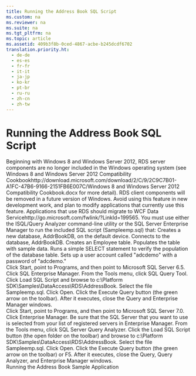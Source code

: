 ```yaml
---
title: Running the Address Book SQL Script
ms.custom: na
ms.reviewer: na
ms.suite: na
ms.tgt_pltfrm: na
ms.topic: article
ms.assetid: 409b3f8b-0ced-4867-acbe-b245dcdf6702
translation.priority.ht: 
  - de-de
  - es-es
  - fr-fr
  - it-it
  - ja-jp
  - ko-kr
  - pt-br
  - ru-ru
  - zh-cn
  - zh-tw
---
```

# Running the Address Book SQL Script
<?xml version="1.0" encoding="utf-8"?>
<developerConceptualDocument xmlns="http://ddue.schemas.microsoft.com/authoring/2003/5" xmlns:xlink="http://www.w3.org/1999/xlink" xmlns:xsi="http://www.w3.org/2001/XMLSchema-instance" xsi:schemaLocation="http://ddue.schemas.microsoft.com/authoring/2003/5 http://dduestorage.blob.core.windows.net/ddueschema/developer.xsd">
  <introduction>
    <alert class="important">
      <para>Beginning with Windows 8 and Windows Server 2012, RDS server components are no longer included in the Windows operating system (see Windows 8 and <externalLink><linkText>Windows Server 2012 Compatibility Cookbook</linkText><linkUri>http://download.microsoft.com/download/2/C/9/2C9C7B01-A1FC-47B6-9166-2151FB6E007C/Windows 8 and Windows Server 2012 Compatibility Cookbook.docx</linkUri></externalLink> for more detail). RDS client components will be removed in a future version of Windows. Avoid using this feature in new development work, and plan to modify applications that currently use this feature. Applications that use RDS should migrate to <externalLink><linkText>WCF Data Service</linkText><linkUri>http://go.microsoft.com/fwlink/?LinkId=199565</linkUri></externalLink>.</para>
    </alert>
    <para>You must use either the ISQL/Query Analyzer command-line utility or the SQL Server Enterprise Manager to run the included SQL script (Sampleemp.sql) that:  </para>
    <list class="bullet">
      <listItem>
        <para>Creates a new database, AddrBookDB, on the default device.</para>
      </listItem>
      <listItem>
        <para>Connects to the database, AddrBookDB.</para>
      </listItem>
      <listItem>
        <para>Creates an Employee table.</para>
      </listItem>
      <listItem>
        <para>Populates the table with sample data.</para>
      </listItem>
      <listItem>
        <para>Runs a simple SELECT statement to verify the population of the database table.</para>
      </listItem>
      <listItem>
        <para>Sets up a user account called "adcdemo" with a password of "adcdemo."</para>
      </listItem>
    </list>
  </introduction>
  <section>
    <content>
      <procedure>
        <title>To run the Sampleemp.sql script in Microsoft SQL Server 6.5</title>
        <steps class="ordered">
          <step>
            <content>
              <para>Click <legacyBold>Start</legacyBold>, point to <legacyBold>Programs</legacyBold>, and then point to <legacyBold>Microsoft SQL Server 6.5</legacyBold>. Click <legacyBold>SQL Enterprise Manager</legacyBold>.</para>
            </content>
          </step>
          <step>
            <content>
              <para>From the <legacyBold>Tools</legacyBold> menu, click <legacyBold>SQL Query Tool</legacyBold>.</para>
            </content>
          </step>
          <step>
            <content>
              <para>Click <legacyBold>Load SQL Script</legacyBold> and browse to c:\Platform SDK\Samples\DataAccess\RDS\AddressBook.</para>
            </content>
          </step>
          <step>
            <content>
              <para>Select the file Sampleemp.sql. Click <legacyBold>Open</legacyBold>.</para>
            </content>
          </step>
          <step>
            <content>
              <para>Click the <legacyBold>Execute Query</legacyBold> button (the green arrow on the toolbar).</para>
            </content>
          </step>
          <step>
            <content>
              <para>After it executes, close the <legacyBold>Query</legacyBold> and <legacyBold>Enterprise Manager</legacyBold> windows. </para>
            </content>
          </step>
        </steps>
      </procedure>
    </content>
  </section>
  <section>
    <content>
      <procedure>
        <title>To run the Sampleemp.sql script in Microsoft SQL Server 7.0</title>
        <steps class="ordered">
          <step>
            <content>
              <para>Click <legacyBold>Start</legacyBold>, point to <legacyBold>Programs</legacyBold>, and then point to <legacyBold>Microsoft SQL Server 7.0</legacyBold>. Click <legacyBold>Enterprise Manager</legacyBold>.</para>
            </content>
          </step>
          <step>
            <content>
              <para>Be sure that the SQL Server that you want to use is selected from your list of registered servers in Enterprise Manager.</para>
            </content>
          </step>
          <step>
            <content>
              <para>From the <legacyBold>Tools</legacyBold> menu, click <legacyBold>SQL Server Query Analyzer</legacyBold>.</para>
            </content>
          </step>
          <step>
            <content>
              <para>Click the <legacyBold>Load SQL Script</legacyBold> button (the open folder on the toolbar) and browse to c:\Platform SDK\Samples\DataAccess\RDS\AddressBook.</para>
            </content>
          </step>
          <step>
            <content>
              <para>Select the file Sampleemp.sql. Click <legacyBold>Open</legacyBold>.</para>
            </content>
          </step>
          <step>
            <content>
              <para>Click the <legacyBold>Execute Query</legacyBold> button (the green arrow on the toolbar) or <legacyBold>F5</legacyBold>.</para>
            </content>
          </step>
          <step>
            <content>
              <para>After it executes, close the <legacyBold>Query</legacyBold>, <legacyBold>Query Analyzer</legacyBold>, and <legacyBold>Enterprise Manager</legacyBold> windows.</para>
            </content>
          </step>
        </steps>
      </procedure>
    </content>
  </section>
  <relatedTopics>
<link xlink:href="3a2644e9-d634-4ae6-a5b7-13fb7b317ec7">Running the Address Book Sample Application</link>
</relatedTopics>
</developerConceptualDocument>